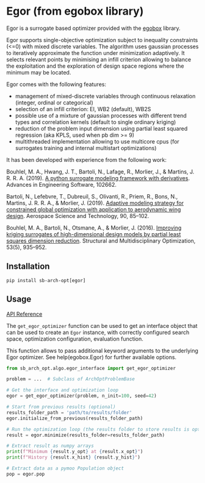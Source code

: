 # Egor (from egobox library)

Egor is a surrogate based optimizer provided with the [egobox](https://joss.theoj.org/papers/10.21105/joss.04737) library.

Egor supports single-objective optimization subject to inequality constraints (<=0) with mixed discrete variables. 
The algorithm uses gaussian processes to iteratively approximate the function under minimization adaptively. 
It selects relevant points by minimising an infill criterion allowing to balance the exploitation and the exploration
of design space regions where the minimum may be located. 

Egor comes with the following features:
* management of mixed-discrete variables through continuous relaxation (integer, ordinal or categorical)
* selection of an infill criterion: EI, WB2 (default), WB2S
* possible use of a mixture of gaussian processes with different trend types and correlation kernels (default to single ordinary kriging)
* reduction of the problem input dimension using partial least squared regression (aka KPLS, used when pb dim >= 9) 
* multithreaded implementation allowing to use multicore cpus (for surrogates training and internal multistart optimizations)

It has been developed with experience from the following work:

Bouhlel, M. A., Hwang, J. T., Bartoli, N., Lafage, R., Morlier, J., & Martins, J. R. R. A.
(2019). [A python surrogate modeling framework with derivatives](https://doi.org/10.1016/j.advengsoft.2019.03.005). 
Advances in Engineering Software, 102662. 

Bartoli, N., Lefebvre, T., Dubreuil, S., Olivanti, R., Priem, R., Bons, N., Martins, J. R. R. A.,
& Morlier, J. (2019). [Adaptive modeling strategy for constrained global optimization with application to aerodynamic wing design](https://doi.org/10.1016/j.ast.2019.03.041). 
Aerospace Science and Technology, 90, 85–102.

Bouhlel, M. A., Bartoli, N., Otsmane, A., & Morlier, J. (2016). [Improving kriging surrogates of high-dimensional design models by partial least squares dimension reduction](https://doi.org/10.1007/s00158-015-1395-9). Structural and Multidisciplinary Optimization, 53(5), 935–952. 

## Installation

```
pip install sb-arch-opt[egor]
```

## Usage

[API Reference](../api/egor.md)

The `get_egor_optimizer` function can be used to get an interface object that can be used to create an
`Egor` instance, with correctly configured search space, optimization configuration, evaluation
function. 

This function allows to pass additional keyword arguments to the underlying Egor optimizer.
See help(egobox.Egor) for further available options.

```python
from sb_arch_opt.algo.egor_interface import get_egor_optimizer

problem = ...  # Subclass of ArchOptProblemBase

# Get the interface and optimization loop
egor = get_egor_optimizer(problem, n_init=100, seed=42)

# Start from previous results (optional)
results_folder_path = 'path/to/results/folder'
egor.initialize_from_previous(results_folder_path)

# Run the optimization loop (the results folder to store results is optional)
result = egor.minimize(results_folder=results_folder_path)

# Extract result as numpy arrays
print(f"Minimum {result.y_opt} at {result.x_opt}")
print(f"History {result.x_hist} {result.y_hist}")

# Extract data as a pymoo Population object
pop = egor.pop
```
